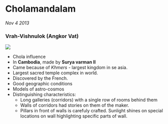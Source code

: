 Cholamandalam
==========

*Nov 4 2013*

### Vrah-Vishnulok (Angkor Vat)

![](http://hittheroadtours.com/wp-content/uploads/2013/06/Angkor-Wat-Cambodia4.jpg)

- Chola influence
- In **Cambodia**, made by **Surya varman II**
- Came because of *Khmers* - largest kingdom in se asia.
- Largest sacred temple complex in world.
- Discovered by the French. 
- Good geographic conditions
- Models of astro-cosmos
- Distinguishing characteristics:
	- Long galleries (corridors) with a single row of rooms behind them
	- Walls of corridors had stories on them of the maker.
	- Pillars in front of walls is carefuly crafted. Sunlight shines on special locations on wall highlighting specific parts of wall.
    